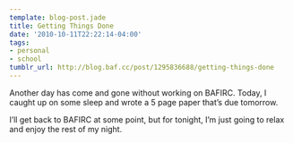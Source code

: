 ```yaml
---
template: blog-post.jade
title: Getting Things Done
date: '2010-10-11T22:22:14-04:00'
tags:
- personal
- school
tumblr_url: http://blog.baf.cc/post/1295836688/getting-things-done
---
```

Another day has come and gone without working on BAFIRC. Today, I caught up on some sleep and wrote a 5 page paper that’s due tomorrow.

I’ll get back to BAFIRC at some point, but for tonight, I’m just going to relax and enjoy the rest of my night.